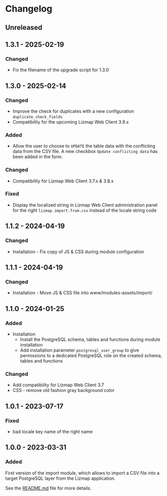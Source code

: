 # Changelog

## Unreleased

## 1.3.1 - 2025-02-19

### Changed

* Fix the filename of the upgrade script for 1.3.0

## 1.3.0 - 2025-02-14

### Changed

* Improve the check for duplicates with a new configuration `duplicate_check_fields`
* Compatibility for the upcoming Lizmap Web Client 3.9.x

### Added

* Allow the user to choose to `UPDATE` the table data with the conflicting data
  from the CSV file. A new checkbox `Update conflicting data` has been added in the form.

### Changed

* Compatibility for Lizmap Web Client 3.7.x & 3.8.x

### Fixed

* Display the localized string in Lizmap Web Client administration panel
  for the right `lizmap.import.from.csv` instead of the
  locale string code

## 1.1.2 - 2024-04-19

### Changed

* Installation - Fix copy of JS & CSS during module configuration

## 1.1.1 - 2024-04-19

### Changed

* Installation - Move JS & CSS file into www/modules-assets/import/


## 1.1.0 - 2024-01-25

### Added

* Installation
  - Install the PostgreSQL schema, tables and functions during module installation
  - Add installation parameter `postgresql_user_group` to give permissions to a dedicated
    PostgreSQL role on the created schema, tables and functions

### Changed

* Add compatibility for Lizmap Web Client 3.7
* CSS - remove old fashion gray background color

## 1.0.1 - 2023-07-17

### Fixed

* bad locale key name of the right name


## 1.0.0 - 2023-03-31

### Added

First version of the import module, which allows to import a CSV
file into a target PostgreSQL layer from the Lizmap application.

See the [README.md](./README.md) file for more details.

